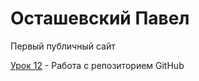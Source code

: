 # Осташевский Павел
Первый публичный сайт

[Урок 12](https://1Deathstroke1.github.io/MyFirstProject/src/index.html "Мини-книга") - Работа с репозиторием GitHub
